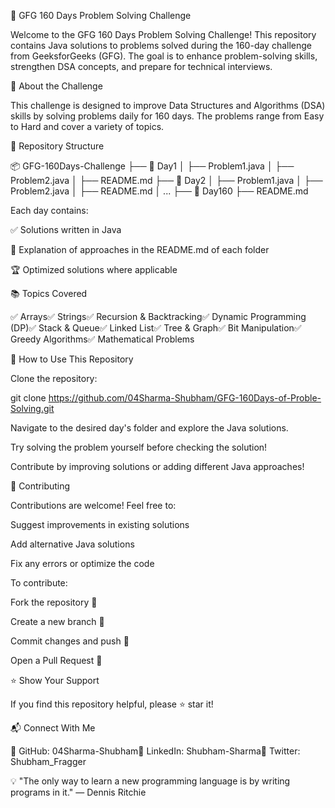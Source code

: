 🚀 GFG 160 Days Problem Solving Challenge



Welcome to the GFG 160 Days Problem Solving Challenge! This repository contains Java solutions to problems solved during the 160-day challenge from GeeksforGeeks (GFG). The goal is to enhance problem-solving skills, strengthen DSA concepts, and prepare for technical interviews.

📌 About the Challenge

This challenge is designed to improve Data Structures and Algorithms (DSA) skills by solving problems daily for 160 days. The problems range from Easy to Hard and cover a variety of topics.

📂 Repository Structure

📦 GFG-160Days-Challenge
├── 📁 Day1
│   ├── Problem1.java
│   ├── Problem2.java
│   ├── README.md
├── 📁 Day2
│   ├── Problem1.java
│   ├── Problem2.java
│   ├── README.md
│   ...
├── 📁 Day160
├── README.md

Each day contains:

✅ Solutions written in Java

📑 Explanation of approaches in the README.md of each folder

🏆 Optimized solutions where applicable

📚 Topics Covered

✅ Arrays✅ Strings✅ Recursion & Backtracking✅ Dynamic Programming (DP)✅ Stack & Queue✅ Linked List✅ Tree & Graph✅ Bit Manipulation✅ Greedy Algorithms✅ Mathematical Problems

🚀 How to Use This Repository

Clone the repository:

git clone https://github.com/04Sharma-Shubham/GFG-160Days-of-Proble-Solving.git

Navigate to the desired day's folder and explore the Java solutions.

Try solving the problem yourself before checking the solution!

Contribute by improving solutions or adding different Java approaches!

🤝 Contributing

Contributions are welcome! Feel free to:

Suggest improvements in existing solutions

Add alternative Java solutions

Fix any errors or optimize the code

To contribute:

Fork the repository 🍴

Create a new branch 🌱

Commit changes and push 🚀

Open a Pull Request 📩

⭐ Show Your Support

If you find this repository helpful, please ⭐ star it!

📬 Connect With Me

📌 GitHub: 04Sharma-Shubham📌 LinkedIn: Shubham-Sharma📌 Twitter: Shubham_Fragger

💡 "The only way to learn a new programming language is by writing programs in it." — Dennis Ritchie

